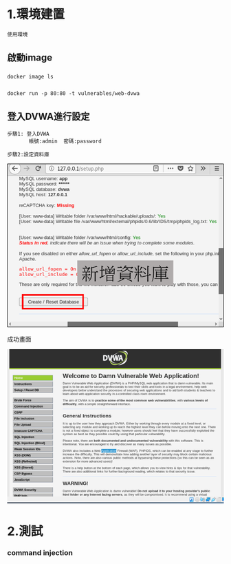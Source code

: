#
```


```
# 1.環境建置
```
使用環境

```
## 啟動image
### 
```
docker image ls
```
### 
```
docker run -p 80:80 -t vulnerables/web-dvwa
```
## 登入DVWA進行設定
```
步驟1: 登入DVWA
       帳號:admin  密碼:password
```
```
步驟2:設定資料庫  
```
![DVWA_2.png](pic/DVWA_2.png)

成功畫面

![DVWA_3.png](pic/DVWA_3.png)


# 2.測試

### command injection
```

```
